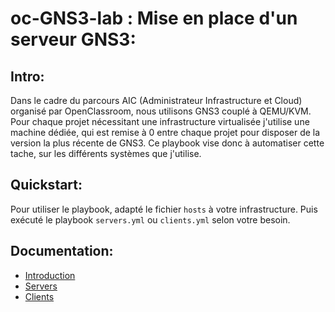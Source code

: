 # oc-GNS3-lab : Mise en place d'un serveur GNS3:


## Intro:


Dans le cadre du parcours AIC (Administrateur Infrastructure et Cloud) organisé par OpenClassroom, nous utilisons GNS3 couplé à QEMU/KVM. Pour chaque projet nécessitant une infrastructure virtualisée j'utilise une machine dédiée, qui est remise à 0 entre chaque projet pour disposer de la version la plus récente de GNS3. Ce playbook vise donc à automatiser cette tache, sur les différents systèmes que j'utilise.


## Quickstart:

Pour utiliser le playbook, adapté le fichier <code>hosts</code> à votre infrastructure. Puis exécuté le playbook <code>servers.yml</code> ou <code>clients.yml</code> selon votre besoin.

## Documentation:

- [Introduction](https://github.com/crazyusb/oc-gns3-lab/wiki)
- [Servers](https://github.com/crazyusb/oc-gns3-lab/wiki/Servers)
- [Clients](https://github.com/crazyusb/oc-gns3-lab/wiki/Clients)